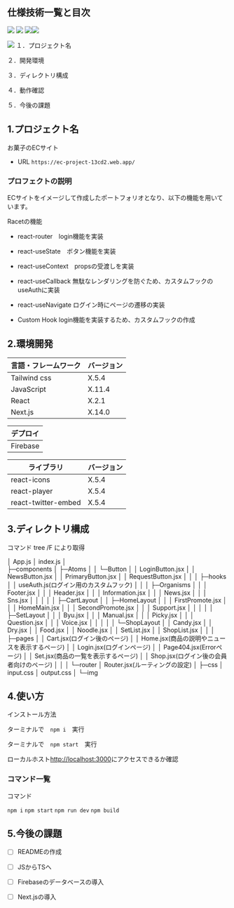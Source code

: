 ## 仕様技術一覧と目次

<img src="https://img.shields.io/badge/-Css3-1572B6.svg?logo=css3&style=plastic"> <img src="https://img.shields.io/badge/-Javascript-F7DF1E.svg?logo=javascript&style=plastic"> <img src="https://img.shields.io/badge/-React-61DAFB.svg?logo=react&style=plastic"><img src="https://img.shields.io/badge/-Next.js-000000.svg?logo=next.js&style=plastic">

 <img src="https://img.shields.io/badge/-Firebase-FFCA28.svg?logo=firebase&style=plastic">
１．プロジェクト名

２．開発環境

３．ディレクトリ構成

４．動作確認

５．今後の課題

## 1.プロジェクト名

 お菓子のECサイト

 - URL ```https://ec-project-13cd2.web.app/```

### プロフェクトの説明

 ECサイトをイメージして作成したポートフォリオとなり、以下の機能を用いています。

 Racetの機能
 
 - react-router　login機能を実装
 - react-useState　ボタン機能を実装
 - react-useContext　propsの受渡しを実装

 - react-useCallback 無駄なレンダリングを防ぐため、カスタムフックのuseAuthに実装
 - react-useNavigate ログイン時にページの遷移の実装

 - Custom Hook login機能を実装するため、カスタムフックの作成

## 2.環境開発

<!-- 言語、フレームワークの一覧とバージョンを記載 -->

| 言語・フレームワーク    | バージョン |
| --------------------- | ---------- |
| Tailwind css          | X.5.4      |
| JavaScript            | X.11.4     |
| React                 | X.2.1      |
| Next.js               | X.14.0     |

| デプロイ    |
| -----------|
| Firebase   |

| ライブラリ              | バージョン |
| ---------------------- | ---------- |
| react-icons            | X.5.4      |
| react-player           | X.5.4      |
| react-twitter-embed    | X.5.4      |


## 3.ディレクトリ構成

コマンド tree /F により取得

│  App.js
│  index.js
│  
├─components
│  ├─Atoms
│  │  └─Button
│  │          LoginButton.jsx
│  │          NewsButton.jsx
│  │          PrimaryButton.jsx
│  │          RequestButton.jsx
│  │
│  ├─hooks
│  │      useAuth.js(ログイン用のカスタムフック)
│  │
│  ├─Organisms
│  │  │  Footer.jsx
│  │  │  Header.jsx
│  │  │  Information.jsx
│  │  │  News.jsx
│  │  │  Sns.jsx
│  │  │
│  │  ├─CartLayout
│  │  ├─HomeLayout
│  │  │      FirstPromote.jsx
│  │  │      HomeMain.jsx
│  │  │      SecondPromote.jsx
│  │  │      Support.jsx
│  │  │
│  │  ├─SetLayout
│  │  │      Byu.jsx
│  │  │      Manual.jsx
│  │  │      Picky.jsx
│  │  │      Question.jsx
│  │  │      Voice.jsx
│  │  │
│  │  └─ShopLayout
│  │          Candy.jsx
│  │          Dry.jsx
│  │          Food.jsx
│  │          Noodle.jsx
│  │          SetList.jsx
│  │          ShopList.jsx
│  │
│  ├─pages
│  │      Cart.jsx(ログイン後のページ)
│  │      Home.jsx(商品の説明やニュースを表示するページ)
│  │      Login.jsx(ログインページ)
│  │      Page404.jsx(Errorページ)
│  │      Set.jsx(商品の一覧を表示するページ)
│  │      Shop.jsx(ログイン後の会員者向けのページ)
│  │
│  └─router
│          Router.jsx(ルーティングの設定)
│
├─css
│      input.css
│      output.css
│
└─img

## 4.使い方

インストール方法

ターミナルで　```npm i```　実行

ターミナルで　```npm start```　実行

ローカルホスト[http://localhost:3000](http://localhost:3000)にアクセスできるか確認

### コマンド一覧

コマンド

```npm i```
```npm start```
```npm run dev```
```npm build```

## 5.今後の課題

- [ ] READMEの作成

- [ ] JSからTSへ

- [ ] Firebaseのデータベースの導入

- [ ] Next.jsの導入
